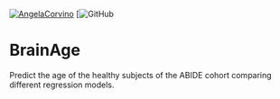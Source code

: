 
[![AngelaCorvino](https://circleci.com/gh/AngelaCorvino/BrainAge.svg?style=social)](https://app.circleci.com/pipelines/github/AngelaCorvino/BrainAge?branch=main&filter=all)
[![GitHub](https://img.shields.io/github/license/AngelaCorvino/BrainAge?style=social)

# BrainAge
Predict the age of the healthy subjects of the ABIDE cohort comparing different regression models.
